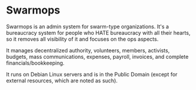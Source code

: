 Swarmops
========

Swarmops is an admin system for swarm-type organizations. It's a bureaucracy system for people who
HATE bureaucracy with all their hearts, so it removes all visibility of it and focuses on the ops aspects.

It manages decentralized authority, volunteers, members, activists, budgets, mass communications,
expenses, payroll, invoices, and complete financials/bookkeeping.

It runs on Debian Linux servers and is in the Public Domain (except for external resources, which are
noted as such).
